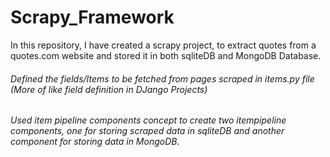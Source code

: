 # Scrapy_Framework
In this repository, I have created a scrapy project, to extract quotes from a quotes.com website and stored it in both sqliteDB and MongoDB Database.

###### Defined the fields/Items to be fetched from pages scraped in items.py file (More of like field definition in DJango Projects)

###### Used item pipeline components concept to create two itempipeline components, one for storing scraped data in sqliteDB and another component for storing data in MongoDB.
